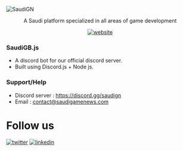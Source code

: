 ![SaudiGN](https://pbs.twimg.com/profile_banners/1499380001497657346/1653828476/1500x500)
<div align="center">
A Saudi platform specialized in all areas of game development

[![website](https://img.shields.io/badge/Official%20website-SaudiGN-purple)](https://saudigamenews.com)
</div>

### SaudiGB.js
- A discord bot for our official discord server.
- Built using Discord.js + Node js.

### Support/Help
- Discord server : https://discord.gg/saudign
- Email : contact@saudigamenews.com

# Follow us
[![twitter](https://img.shields.io/twitter/url?label=SaudiGN&style=social&url=https%3A%2F%2Ftwitter.com%2FSaudign_sa)](https://twitter.com/saudign_sa)
[![linkedin](https://img.shields.io/twitter/url?label=SaudiGN&logo=linkedin&style=social&url=https%3A%2F%2Fwww.linkedin.com%2Fsaudign%2F)](https://www.linkedin.com/company/saudign)
